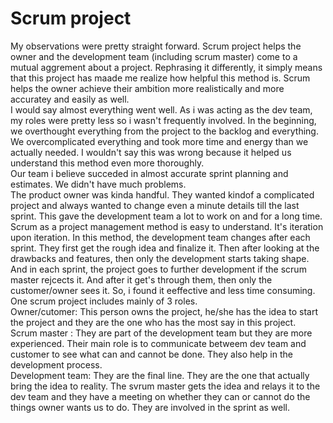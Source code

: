 # Scrum project 

My observations were pretty straight forward. Scrum project helps the owner and the development team (including scrum master) come to a mutual aggrement about a project. Rephrasing it differently, it simply means that this project has maade me realize how helpful this method is. Scrum helps the owner achieve their ambition more realistically and more accuratey and easily as well. 
<br> 
I would say almost everything went well. As i was acting as the dev team, my roles were pretty less so i wasn't frequently involved. In the beginning, we overthought everything from the project to the backlog and everything. We overcomplicated everything and took more time and energy than we actually needed. I wouldn't say this was wrong because it helped us understand this method even more thoroughly. 
<br> 
Our team i believe succeded in almost accurate sprint planning and estimates. We didn't have much problems. 
<br> 
The product owner was kinda handful. They wanted kindof a complicated project and always wanted to change even a minute details till the last sprint. This gave the development team a lot to work on and for a long time. 
<br>
Scrum as a project management method is easy to understand. It's iteration upon iteration. In this method, the development team changes after each sprint. They first get the rough idea and finalize it. Then after looking at the drawbacks and features, then only the development starts taking shape. And in each sprint, the project goes to further development if the scrum master rejcects it. And after it get's through them, then only the customer/owner sees it. So, i found it eeffective and less time consuming. 
<br>
One scrum project includes mainly of 3 roles.<BR> Owner/cutomer: This person owns the project, he/she has the idea to start the project and they are the one who has the most say in this project. 
<br> Scrum master : They are part of the development team but they are more experienced. Their main role is to communicate betweem dev team and customer to see what can and cannot be done. They also help in the development process. 
<br> Development team: They are the final line. They are the one that actually bring the idea to reality. The svrum master gets the idea and relays it to the dev team and they have a meeting on whether they can or cannot do the things owner wants us to do. They are involved in the sprint as well. 
